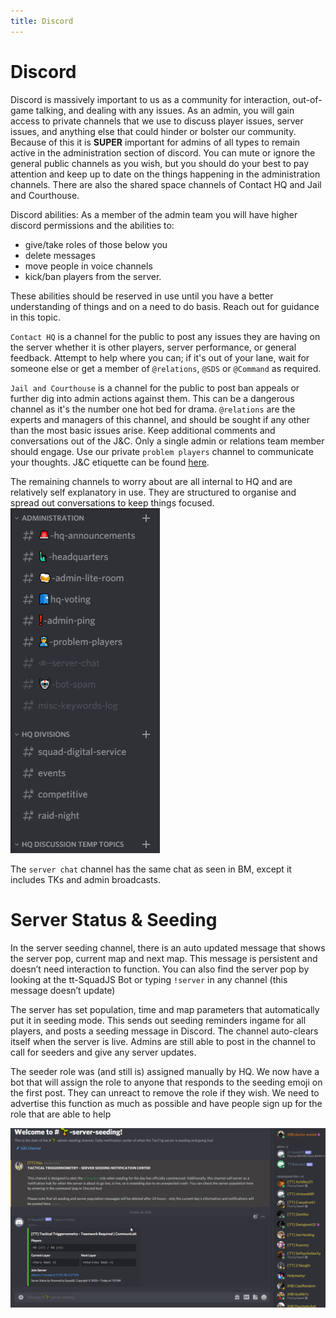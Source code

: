 ```yaml
---
title: Discord
---
```


# Discord

Discord is massively important to us as a community for interaction, out-of-game talking, and dealing with any issues. As an admin, you will gain access to private channels that we use to discuss player issues, server issues, and anything else that could hinder or bolster our community. Because of this it is **SUPER** important for admins of all types to remain active in the administration section of discord. You can mute or ignore the general public channels as you wish, but you should do your best to pay attention and keep up to date on the things happening in the administration channels. There are also the shared space channels of Contact HQ and Jail and Courthouse.

Discord abilities: As a member of the admin team you will have higher discord permissions and the abilities to:
* give/take roles of those below you
* delete messages 
* move people in voice channels 
* kick/ban players from the server.

These abilities should be reserved in use until you have a better understanding of things and on a need to do basis. Reach out for guidance in this topic.

`Contact HQ` is a channel for the public to post any issues they are having on the server whether it is other players, server performance, or general feedback. Attempt to help where you can; if it's out of your lane, wait for someone else or get a member of `@relations`, `@SDS` or `@Command` as required.

`Jail and Courthouse` is a channel for the public to post ban appeals or further dig into admin actions against them. This can be a dangerous channel as it's the number one hot bed for drama. `@relations` are the experts and managers of this channel, and should be sought if any other than the most basic issues arise. Keep additional comments and conversations out of the J&C.  Only a single admin or relations team member should engage.  Use our private `problem players` channel to communicate your thoughts. J&C etiquette can be found [here](http://tiny.cc/TTJ-CEtiquette).

The remaining channels to worry about are all internal to HQ and are relatively self explanatory in use. They are structured to organise and spread out conversations to keep things focused. 
![](./images/discord.png)

The `server chat` channel has the same chat as seen in BM, except it includes TKs and admin broadcasts.

# Server Status & Seeding

In the server seeding channel, there is an auto updated message that shows the server  pop, current map and next map. This message is persistent and doesn’t need interaction to function. You can also find the server pop by looking at the tt-SquadJS Bot or typing `!server` in any channel (this message doesn’t update)

The server has set population, time and map parameters that automatically put it in seeding mode. This sends out seeding reminders ingame for all players, and posts a seeding message in Discord. The channel auto-clears itself when the server is live. Admins are still able to post in the channel to call for seeders and give any server updates.

The seeder role was (and still is) assigned manually by HQ.  We now have a bot that will assign the role to anyone that responds to the seeding emoji on the first post.  They can unreact to remove the role if they wish. We need to advertise this function as much as possible and have people sign up for the role that are able to help

![](./images/seeding1.png)